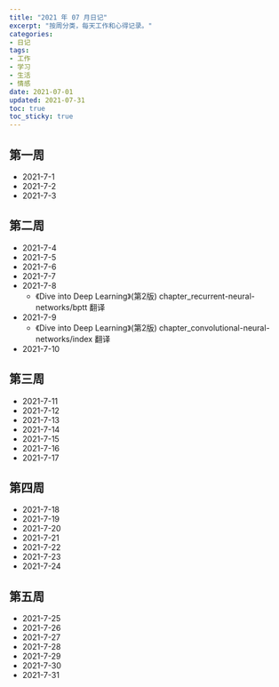 ```yaml
---
title: "2021 年 07 月日记"
excerpt: "按周分类，每天工作和心得记录。"
categories:
- 日记
tags:
- 工作
- 学习
- 生活
- 情感
date: 2021-07-01
updated: 2021-07-31
toc: true
toc_sticky: true
---
```



## 第一周

* 2021-7-1
* 2021-7-2
* 2021-7-3

## 第二周

* 2021-7-4
* 2021-7-5
* 2021-7-6
* 2021-7-7
* 2021-7-8
  * 《Dive into Deep Learning》(第2版) chapter_recurrent-neural-networks/bptt 翻译
* 2021-7-9
  * 《Dive into Deep Learning》(第2版) chapter_convolutional-neural-networks/index 翻译
* 2021-7-10

## 第三周

* 2021-7-11
* 2021-7-12
* 2021-7-13
* 2021-7-14
* 2021-7-15
* 2021-7-16
* 2021-7-17

## 第四周

* 2021-7-18
* 2021-7-19
* 2021-7-20
* 2021-7-21
* 2021-7-22
* 2021-7-23
* 2021-7-24

## 第五周

* 2021-7-25
* 2021-7-26
* 2021-7-27
* 2021-7-28
* 2021-7-29
* 2021-7-30
* 2021-7-31

